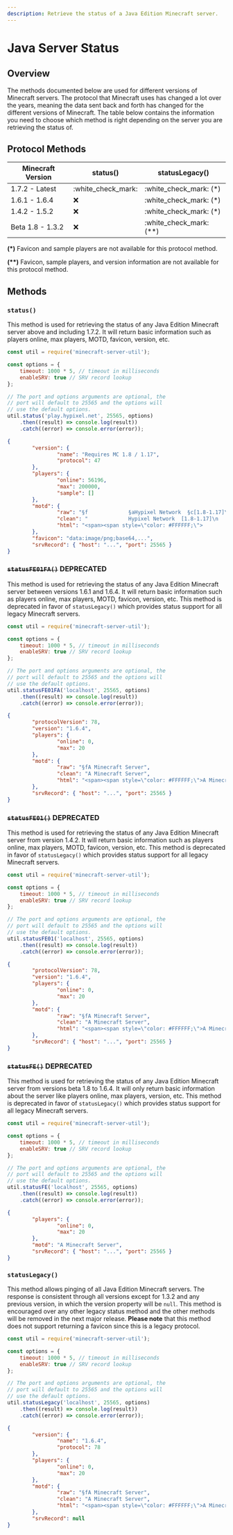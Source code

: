 ```yaml
---
description: Retrieve the status of a Java Edition Minecraft server.
---
```


# Java Server Status

## Overview

The methods documented below are used for different versions of Minecraft servers. The protocol that Minecraft uses has changed a lot over the years, meaning the data sent back and forth has changed for the different versions of Minecraft. The table below contains the information you need to choose which method is right depending on the server you are retrieving the status of.

## Protocol Methods

| Minecraft Version | status()             | statusLegacy()              |
| ----------------- | -------------------- | --------------------------- |
| 1.7.2 - Latest    | :white\_check\_mark: | :white\_check\_mark: (\*)   |
| 1.6.1 - 1.6.4     | :x:                  | :white\_check\_mark: (\*)   |
| 1.4.2 - 1.5.2     | :x:                  | :white\_check\_mark: (\*)   |
| Beta 1.8 - 1.3.2  | :x:                  | :white\_check\_mark: (\*\*) |

**(\*)** Favicon and sample players are not available for this protocol method.

**(\*\*)** Favicon, sample players, and version information are not available for this protocol method.

## Methods

### `status()`

This method is used for retrieving the status of any Java Edition Minecraft server above and including 1.7.2. It will return basic information such as players online, max players, MOTD, favicon, version, etc.

```javascript
const util = require('minecraft-server-util');

const options = {
    timeout: 1000 * 5, // timeout in milliseconds
    enableSRV: true // SRV record lookup
};

// The port and options arguments are optional, the
// port will default to 25565 and the options will
// use the default options.
util.status('play.hypixel.net', 25565, options)
    .then((result) => console.log(result))
    .catch((error) => console.error(error));
```

```json
{
        "version": {
                "name": "Requires MC 1.8 / 1.17",
                "protocol": 47
        },
        "players": {
                "online": 56196,
                "max": 200000,
                "sample": []
        },
        "motd": {
                "raw": "§f             §aHypixel Network  §c[1.8-1.17]\n                 §c§lBLACK FRIDAY SALE",
                "clean": "             Hypixel Network  [1.8-1.17]\n                 BLACK FRIDAY SALE",
                "html": "<span><span style=\"color: #FFFFFF;\">             </span><span style=\"color: #55FF55;\">Hypixel Network  </span><span style=\"color: #FF5555;\">[1.8-1.17]\n                 </span><span style=\"color: #FF5555; font-weight: bold;\">BLACK FRIDAY SALE</span></span>"
        },
        "favicon": "data:image/png;base64,...",
        "srvRecord": { "host": "...", "port": 25565 }
}
```

### ~~`statusFE01FA()`~~ **DEPRECATED**

This method is used for retrieving the status of any Java Edition Minecraft server between versions 1.6.1 and 1.6.4. It will return basic information such as players online, max players, MOTD, favicon, version, etc. This method is deprecated in favor of `statusLegacy()` which provides status support for all legacy Minecraft servers.

```javascript
const util = require('minecraft-server-util');

const options = {
    timeout: 1000 * 5, // timeout in milliseconds
    enableSRV: true // SRV record lookup
};

// The port and options arguments are optional, the
// port will default to 25565 and the options will
// use the default options.
util.statusFE01FA('localhost', 25565, options)
    .then((result) => console.log(result))
    .catch((error) => console.error(error));
```

```json
{
        "protocolVersion": 78,
        "version": "1.6.4",
        "players": {
                "online": 0,
                "max": 20
        },
        "motd": {
                "raw": "§fA Minecraft Server",
                "clean": "A Minecraft Server",
                "html": "<span><span style=\"color: #FFFFFF;\">A Minecraft Server</span></span>"
        },
        "srvRecord": { "host": "...", "port": 25565 }
}
```

### ~~`statusFE01()`~~ **DEPRECATED**

This method is used for retrieving the status of any Java Edition Minecraft server from version 1.4.2. It will return basic information such as players online, max players, MOTD, favicon, version, etc. This method is deprecated in favor of `statusLegacy()` which provides status support for all legacy Minecraft servers.

```javascript
const util = require('minecraft-server-util');

const options = {
    timeout: 1000 * 5, // timeout in milliseconds
    enableSRV: true // SRV record lookup
};

// The port and options arguments are optional, the
// port will default to 25565 and the options will
// use the default options.
util.statusFE01('localhost', 25565, options)
    .then((result) => console.log(result))
    .catch((error) => console.error(error));
```

```json
{
        "protocolVersion": 78,
        "version": "1.6.4",
        "players": {
                "online": 0,
                "max": 20
        },
        "motd": {
                "raw": "§fA Minecraft Server",
                "clean": "A Minecraft Server",
                "html": "<span><span style=\"color: #FFFFFF;\">A Minecraft Server</span></span>"
        },
        "srvRecord": { "host": "...", "port": 25565 }
}
```

### ~~`statusFE()`~~ **DEPRECATED**

This method is used for retrieving the status of any Java Edition Minecraft server from versions beta 1.8 to 1.6.4. It will only return basic information about the server like players online, max players, version, etc. This method is deprecated in favor of `statusLegacy()` which provides status support for all legacy Minecraft servers.

```javascript
const util = require('minecraft-server-util');

const options = {
    timeout: 1000 * 5, // timeout in milliseconds
    enableSRV: true // SRV record lookup
};

// The port and options arguments are optional, the
// port will default to 25565 and the options will
// use the default options.
util.statusFE('localhost', 25565, options)
    .then((result) => console.log(result))
    .catch((error) => console.error(error));
```

```json
{
        "players": {
                "online": 0,
                "max": 20
        },
        "motd": "A Minecraft Server",
        "srvRecord": { "host": "...", "port": 25565 }
}
```

### `statusLegacy()`

This method allows pinging of all Java Edition Minecraft servers. The response is consistent through all versions except for 1.3.2 and any previous version, in which the version property will be `null`. This method is encouraged over any other legacy status method and the other methods will be removed in the next major release. **Please note** that this method does not support returning a favicon since this is a legacy protocol.

```javascript
const util = require('minecraft-server-util');

const options = {
    timeout: 1000 * 5, // timeout in milliseconds
    enableSRV: true // SRV record lookup
};

// The port and options arguments are optional, the
// port will default to 25565 and the options will
// use the default options.
util.statusLegacy('localhost', 25565, options)
    .then((result) => console.log(result))
    .catch((error) => console.error(error));
```

```json
{
        "version": {
                "name": "1.6.4",
                "protocol": 78
        },
        "players": {
                "online": 0,
                "max": 20
        },
        "motd": {
                "raw": "§fA Minecraft Server",
                "clean": "A Minecraft Server",
                "html": "<span><span style=\"color: #FFFFFF;\">A Minecraft Server</span></span>"
        },
        "srvRecord": null
}
```
